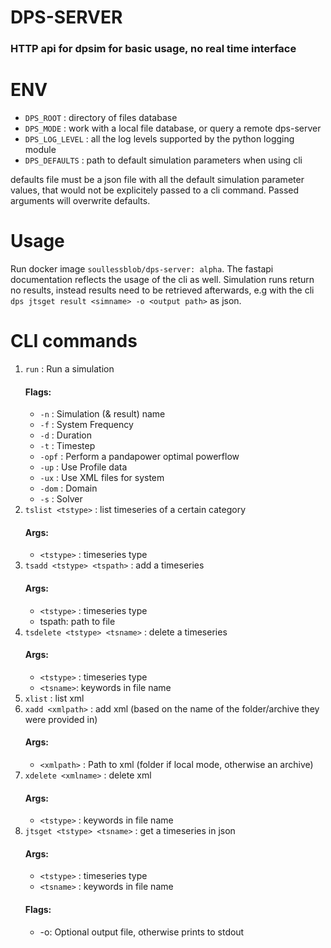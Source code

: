 # DPS-SERVER
### HTTP api for dpsim for basic usage, no real time interface

# ENV

- `DPS_ROOT` : directory of files database
- `DPS_MODE` : work with a local file database, or query a remote dps-server
- `DPS_LOG_LEVEL` : all the log levels supported by the python logging module
- `DPS_DEFAULTS` : path to default simulation parameters when using cli

defaults file must be a json file with all the default simulation parameter values,
that would not be explicitely passed to a cli command. Passed arguments will overwrite 
defaults.
# Usage

Run docker image `soullessblob/dps-server: alpha`.
The fastapi documentation reflects the usage of the cli as well.
Simulation runs return no results, instead results need to be retrieved afterwards, e.g with the cli
`dps jtsget result <simname> -o <output path>` as json.

# CLI commands

1. `run` : Run a simulation
    #### Flags:
    - `-n` : Simulation (& result) name
    - `-f` : System Frequency
    - `-d` : Duration
    - `-t` : Timestep
    - `-opf` : Perform a pandapower optimal powerflow
    - `-up` : Use Profile data
    - `-ux` : Use XML files for system
    - `-dom` : Domain
    - `-s` : Solver
1. `tslist <tstype>` : list timeseries of a certain category
    #### Args:
    - `<tstype>` : timeseries type
3. `tsadd <tstype> <tspath>` : add a timeseries
    #### Args:
    - `<tstype>` : timeseries type
    - tspath: path to file
4. `tsdelete <tstype> <tsname>` : delete a timeseries
    #### Args:
    - `<tstype>` : timeseries type
    - `<tsname>`: keywords in file name
5. `xlist` : list xml
6. `xadd <xmlpath>` : add xml (based on the name of the folder/archive they were provided in)
    #### Args:
    - `<xmlpath>` : Path to xml (folder if local mode, otherwise an archive)
7. `xdelete <xmlname>` : delete xml
    #### Args:
    - `<tstype>` : keywords in file name
8. `jtsget <tstype> <tsname>` : get a timeseries in json
    #### Args:
    - `<tstype>` : timeseries type
    - `<tsname>` : keywords in file name
    #### Flags:
    - -o: Optional output file, otherwise prints to stdout